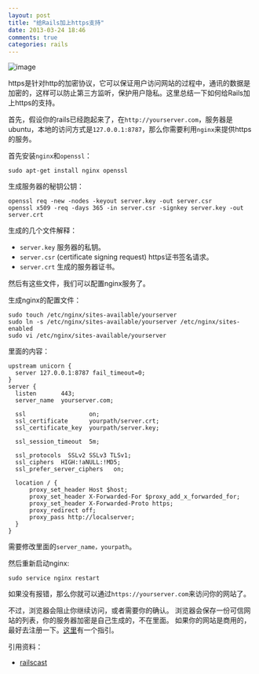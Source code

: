 ```yaml
---
layout: post
title: "给Rails加上https支持"
date: 2013-03-24 18:46
comments: true
categories: rails
---
```


![image](http://i.imgur.com/4mClj73.jpg)

https是针对http的加密协议，它可以保证用户访问网站的过程中，通讯的数据是加密的，这样可以防止第三方监听，保护用户隐私。这里总结一下如何给Rails加上https的支持。

首先，假设你的rails已经跑起来了，在`http://yourserver.com`，服务器是ubuntu，本地的访问方式是`127.0.0.1:8787`，那么你需要利用`nginx`来提供https的服务。

首先安装`nginx`和`openssl`：

    sudo apt-get install nginx openssl
    
生成服务器的秘钥公钥：

    openssl req -new -nodes -keyout server.key -out server.csr
    openssl x509 -req -days 365 -in server.csr -signkey server.key -out server.crt
    
生成的几个文件解释：

- `server.key` 服务器的私钥。
- `server.csr` (certificate signing request) https证书签名请求。
- `server.crt` 生成的服务器证书。

然后有这些文件，我们可以配置nginx服务了。

生成nginx的配置文件：

    sudo touch /etc/nginx/sites-available/yourserver
    sudo ln -s /etc/nginx/sites-available/yourserver /etc/nginx/sites-enabled
    sudo vi /etc/nginx/sites-available/yourserver
    
里面的内容：

```
upstream unicorn {
  server 127.0.0.1:8787 fail_timeout=0;
}
server {
  listen       443;
  server_name  yourserver.com;
    
  ssl                  on;
  ssl_certificate      yourpath/server.crt;
  ssl_certificate_key  yourpath/server.key;
    
  ssl_session_timeout  5m;
    
  ssl_protocols  SSLv2 SSLv3 TLSv1;
  ssl_ciphers  HIGH:!aNULL:!MD5;
  ssl_prefer_server_ciphers   on;
    
  location / {
      proxy_set_header Host $host;
      proxy_set_header X-Forwarded-For $proxy_add_x_forwarded_for;
      proxy_set_header X-Forwarded-Proto https;
      proxy_redirect off;
      proxy_pass http://localserver;
  }
}
```

需要修改里面的`server_name，yourpath`。

然后重新启动nginx:

    sudo service nginx restart
    
如果没有报错，那么你就可以通过`https://yourserver.com`来访问你的网站了。

不过，浏览器会阻止你继续访问，或者需要你的确认。
浏览器会保存一份可信网站的列表，你的服务器加密是自己生成的，不在里面。
如果你的网站是商用的，最好去注册一下。[这里](https://www.name.com/ssl)有一个指引。

引用资料：

- [railscast](http://railscasts.com/episodes/357-adding-ssl?view=asciicast)
    
